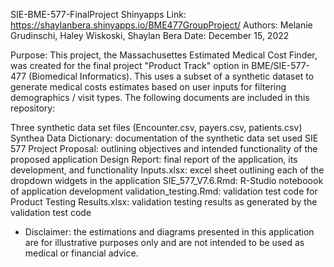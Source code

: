 SIE-BME-577-FinalProject
Shinyapps Link: https://shaylanbera.shinyapps.io/BME477GroupProject/
Authors: Melanie Grudinschi, Haley Wiskoski, Shaylan Bera
Date: December 15, 2022

Purpose: This project, the Massachusettes Estimated Medical Cost Finder, was created for the final project "Product Track" option in BME/SIE-577-477 (Biomedical Informatics). This uses a subset of a synthetic dataset to generate medical costs estimates based on user inputs for filtering demographics / visit types. The following documents are included in this repository: 

Three synthetic data set files (Encounter.csv, payers.csv, patients.csv) 
Synthea Data Dictionary: documentation of the synthetic data set used 
SIE 577 Project Proposal: outlining objectives and intended functionality of the proposed application
Design Report: final report of the application, its development, and functionality
Inputs.xlsx: excel sheet outlining each of the dropdown widgets in the application
SIE_577_V7.6.Rmd: R-Studio noteboook of application development
validation_testing.Rmd: validation test code for 
Product Testing Results.xlsx: validation testing results as generated by the validation test code


* Disclaimer: the estimations and diagrams presented in this application are for illustrative purposes only and are not intended to be used as medical or financial advice. 
